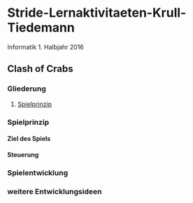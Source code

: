 # Stride-Lernaktivitaeten-Krull-Tiedemann
Informatik 1. Halbjahr 2016

## Clash of Crabs

### Gliederung
1. [Spielprinzip](#test)

### <a id="test"></a>Spielprinzip

#### Ziel des Spiels

#### Steuerung


### Spielentwicklung

### weitere Entwicklungsideen

